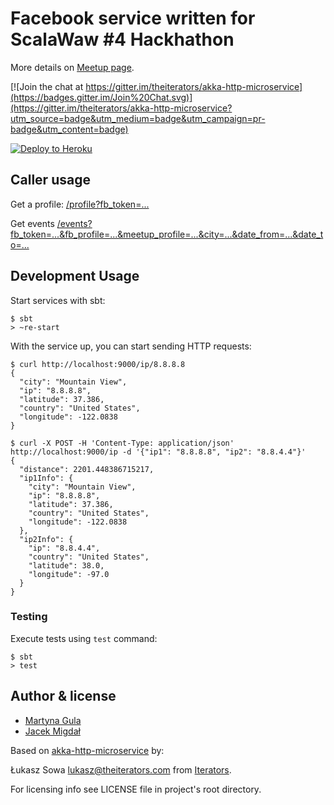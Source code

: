 # Facebook service written for ScalaWaw #4 Hackhathon

More details on [Meetup page](http://www.meetup.com/ScalaWAW/events/228083916/).

[![Join the chat at https://gitter.im/theiterators/akka-http-microservice](https://badges.gitter.im/Join%20Chat.svg)](https://gitter.im/theiterators/akka-http-microservice?utm_source=badge&utm_medium=badge&utm_campaign=pr-badge&utm_content=badge)

[![Deploy to Heroku](https://www.herokucdn.com/deploy/button.png)](https://heroku.com/deploy)

## Caller usage

Get a profile:
[/profile?fb_token=...](https://scalawaw4-facebook.herokuapp.com/profile?fb_token=aaa)

Get events
[/events?fb_token=...&fb_profile=...&meetup_profile=...&city=...&date_from=...&date_to=...](https://scalawaw4-facebook.herokuapp.com/events?fb_token=aaa&fb_profile=bb&meetup_profile=cc&city=dd&date_from=2016-02-04&date_to=2016-3-04)



## Development Usage

Start services with sbt:

```
$ sbt
> ~re-start
```

With the service up, you can start sending HTTP requests:

```
$ curl http://localhost:9000/ip/8.8.8.8
{
  "city": "Mountain View",
  "ip": "8.8.8.8",
  "latitude": 37.386,
  "country": "United States",
  "longitude": -122.0838
}
```

```
$ curl -X POST -H 'Content-Type: application/json' http://localhost:9000/ip -d '{"ip1": "8.8.8.8", "ip2": "8.8.4.4"}'
{
  "distance": 2201.448386715217,
  "ip1Info": {
    "city": "Mountain View",
    "ip": "8.8.8.8",
    "latitude": 37.386,
    "country": "United States",
    "longitude": -122.0838
  },
  "ip2Info": {
    "ip": "8.8.4.4",
    "country": "United States",
    "latitude": 38.0,
    "longitude": -97.0
  }
}
```

### Testing

Execute tests using `test` command:

```
$ sbt
> test
```

## Author & license

 * [Martyna Gula](https://github.com/biesczadka)
 * [Jacek Migdał](https://github.com/jakozaur)

Based on [akka-http-microservice](https://github.com/theiterators/akka-http-microservice) by:

Łukasz Sowa <lukasz@theiterators.com> from [Iterators](http://www.theiterators.com).

For licensing info see LICENSE file in project's root directory.
